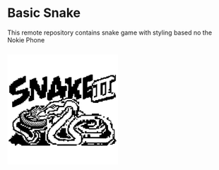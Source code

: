 # Basic Snake

This remote repository contains snake game with styling based no the Nokie Phone

<img src="./images/snake-game-ai-gen.png" alt="snake-game" style="margin-top: 10px;" />
